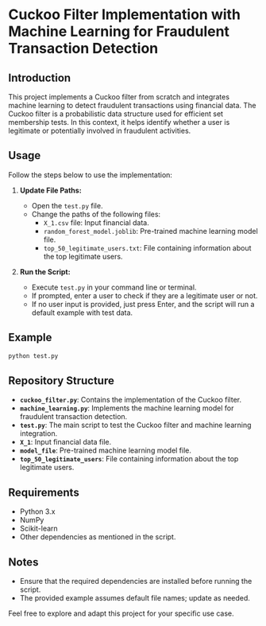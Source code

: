 # Cuckoo Filter Implementation with Machine Learning for Fraudulent Transaction Detection

## Introduction

This project implements a Cuckoo filter from scratch and integrates machine learning to detect fraudulent transactions using financial data. The Cuckoo filter is a probabilistic data structure used for efficient set membership tests. In this context, it helps identify whether a user is legitimate or potentially involved in fraudulent activities.

## Usage

Follow the steps below to use the implementation:

1. **Update File Paths:**
   - Open the `test.py` file.
   - Change the paths of the following files:
     - `X_1.csv` file: Input financial data.
     - `random_forest_model.joblib`: Pre-trained machine learning model file.
     - `top_50_legitimate_users.txt`: File containing information about the top legitimate users.

2. **Run the Script:**
   - Execute `test.py` in your command line or terminal.
   - If prompted, enter a user to check if they are a legitimate user or not.
   - If no user input is provided, just press Enter, and the script will run a default example with test data.

## Example

```bash
python test.py
```

## Repository Structure

- **`cuckoo_filter.py`**: Contains the implementation of the Cuckoo filter.
- **`machine_learning.py`**: Implements the machine learning model for fraudulent transaction detection.
- **`test.py`**: The main script to test the Cuckoo filter and machine learning integration.
- **`X_1`**: Input financial data file.
- **`model_file`**: Pre-trained machine learning model file.
- **`top_50_legitimate_users`**: File containing information about the top legitimate users.

## Requirements

- Python 3.x
- NumPy
- Scikit-learn
- Other dependencies as mentioned in the script.

## Notes

- Ensure that the required dependencies are installed before running the script.
- The provided example assumes default file names; update as needed.

Feel free to explore and adapt this project for your specific use case.
